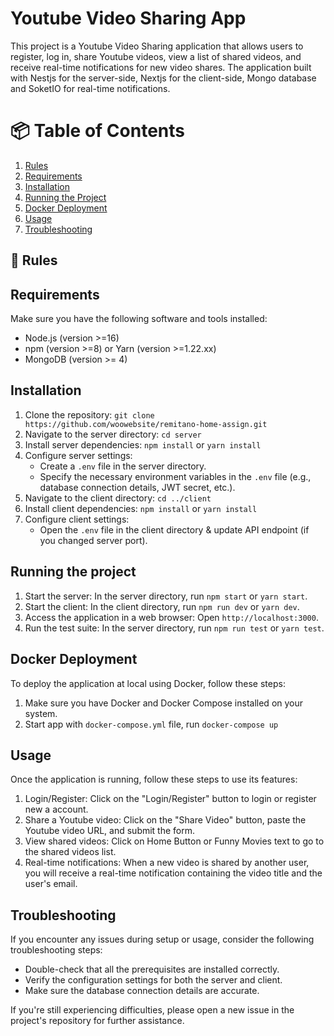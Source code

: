 # Youtube Video Sharing App

This project is a Youtube Video Sharing application that allows users to register, log in, share Youtube videos, view a list of shared videos, and receive real-time notifications for new video shares. The application built with Nestjs for the server-side, Nextjs for the client-side, Mongo database and SoketIO for real-time notifications.

# 📦 Table of Contents

1. [Rules](#📜-rules)
2. [Requirements](#-requirements)
3. [Installation](#-installation)
4. [Running the Project](#-running-the-project)
5. [Docker Deployment](#-docker-deployment)
6. [Usage](#-usage)
7. [Troubleshooting](#-troubleshooting)

## 📜 Rules

## Requirements

Make sure you have the following software and tools installed:

- Node.js (version >=16)
- npm (version >=8) or Yarn (version >=1.22.xx)
- MongoDB (version >= 4)

## Installation

1. Clone the repository: `git clone https://github.com/woowebsite/remitano-home-assign.git`
2. Navigate to the server directory: `cd server`
3. Install server dependencies: `npm install` or `yarn install`
4. Configure server settings:
   - Create a `.env` file in the server directory.
   - Specify the necessary environment variables in the `.env` file (e.g., database connection details, JWT secret, etc.).
5. Navigate to the client directory: `cd ../client`
6. Install client dependencies: `npm install` or `yarn install`
7. Configure client settings:
   - Open the `.env` file in the client directory & update API endpoint (if you changed server port).

## Running the project

1. Start the server: In the server directory, run `npm start` or `yarn start`.
2. Start the client: In the client directory, run `npm run dev` or `yarn dev`.
3. Access the application in a web browser: Open `http://localhost:3000`.
4. Run the test suite: In the server directory, run `npm run test` or `yarn test`.

## Docker Deployment

To deploy the application at local using Docker, follow these steps:

1. Make sure you have Docker and Docker Compose installed on your system.
2. Start app with `docker-compose.yml` file, run `docker-compose up`

## Usage

Once the application is running, follow these steps to use its features:

1. Login/Register: Click on the "Login/Register" button to login or register new a account.
2. Share a Youtube video: Click on the "Share Video" button, paste the Youtube video URL, and submit the form.
3. View shared videos: Click on Home Button or Funny Movies text to go to the shared videos list.
4. Real-time notifications: When a new video is shared by another user, you will receive a real-time notification containing the video title and the user's email.

## Troubleshooting

If you encounter any issues during setup or usage, consider the following troubleshooting steps:

- Double-check that all the prerequisites are installed correctly.
- Verify the configuration settings for both the server and client.
- Make sure the database connection details are accurate.

If you're still experiencing difficulties, please open a new issue in the project's repository for further assistance.
